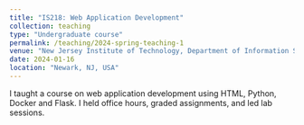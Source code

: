 ```yaml
---
title: "IS218: Web Application Development"
collection: teaching
type: "Undergraduate course"
permalink: /teaching/2024-spring-teaching-1
venue: "New Jersey Institute of Technology, Department of Information Systems"
date: 2024-01-16
location: "Newark, NJ, USA"
---
```


I taught a course on web application development using HTML, Python, Docker and Flask. I held office hours, graded assignments, and led lab sessions.